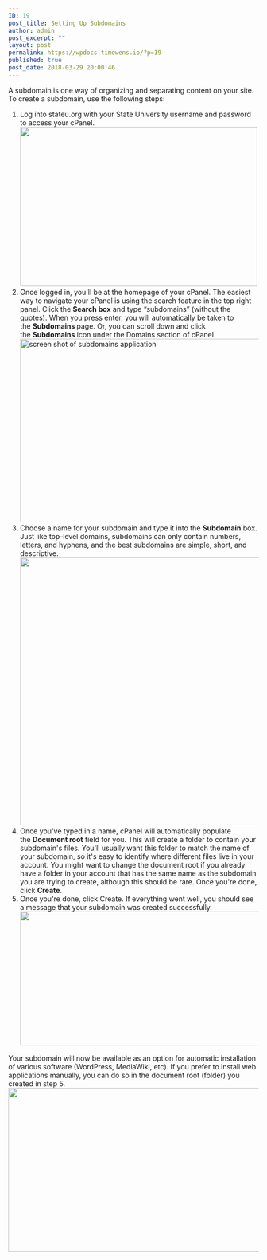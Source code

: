 ```yaml
---
ID: 19
post_title: Setting Up Subdomains
author: admin
post_excerpt: ""
layout: post
permalink: https://wpdocs.timowens.io/?p=19
published: true
post_date: 2018-03-29 20:00:46
---
```

<div class="level1">

A subdomain is one way of organizing and separating content on your site. To create a subdomain, use the following steps:
<ol>
 	<li class="vspace">Log into stateu.org with your State University username and password to access your cPanel.
<img class="alignnone size-full wp-image-66" src="https://stateu.org/docs/wp-content/uploads/2018/03/login.png" alt="" width="477" height="320" /></li>
 	<li class="vspace">Once logged in, you'll be at the homepage of your cPanel. The easiest way to navigate your cPanel is using the search feature in the top right panel. Click the <strong>Search box</strong> and type “subdomains” (without the quotes). When you press enter, you will automatically be taken to the <strong>Subdomains </strong>page. Or, you can scroll down and click the <strong>Subdomains</strong> icon under the Domains section of cPanel.
<a href="https://stateu.org/docs/wp-content/uploads/2019/10/2019102.7.-a.gif"><img class="shadow alignnone wp-image-144 size-full" src="https://stateu.org/docs/wp-content/uploads/2019/10/2019102.7.-a.gif" alt="screen shot of subdomains application" width="1110" height="368" /></a></li>
 	<li class="vspace">Choose a name for your subdomain and type it into the <strong>Subdomain</strong> box. Just like top-level domains, subdomains can only contain numbers, letters, and hyphens, and the best subdomains are simple, short, and descriptive.
<img class="alignnone size-full wp-image-130" src="https://stateu.org/docs/wp-content/uploads/2018/03/Screen-Shot-2018-03-30-at-2.49.45-PM.png" alt="" width="1440" height="537" /></li>
 	<li class="vspace">Once you've typed in a name, cPanel will automatically populate the <strong>Document root</strong> field for you. This will create a folder to contain your subdomain's files. You'll usually want this folder to match the name of your subdomain, so it's easy to identify where different files live in your account. You might want to change the document root if you already have a folder in your account that has the same name as the subdomain you are trying to create, although this should be rare. Once you're done, click <strong>Create</strong>.</li>
 	<li class="vspace">Once you're done, click Create. If everything went well, you should see a message that your subdomain was created successfully.
<img class="alignnone size-full wp-image-131" src="https://stateu.org/docs/wp-content/uploads/2018/03/Screen-Shot-2018-03-30-at-2.51.12-PM.png" alt="" width="870" height="269" /></li>
</ol>
Your subdomain will now be available as an option for automatic installation of various software (WordPress, MediaWiki, etc). If you prefer to install web applications manually, you can do so in the document root (folder) you created in step 5.

<img class="alignnone size-full wp-image-132" src="https://stateu.org/docs/wp-content/uploads/2018/03/Screen-Shot-2018-03-30-at-2.52.33-PM.png" alt="" width="1341" height="329" />

</div>
<div class="level1"></div>